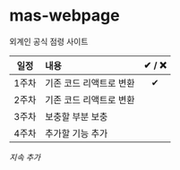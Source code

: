 # mas-webpage

외계인 공식 점령 사이트

| 일정  | 내용                    | ✔ / ❌ |
| :---: | :---------------------- | :----: |
| 1주차 | 기존 코드 리액트로 변환 |   ✔   |
| 2주차 | 기존 코드 리액트로 변환 |        |
| 3주차 | 보충할 부분 보충        |        |
| 4주차 | 추가할 기능 추가        |        |

<!-- |일정|내용|✔ / ❌|
|:--:|:--|:--:|
|8 / 12|MAS 웹페이지 틀|✔|
|8 / 17|MAS CSS 삽입|✔|
|8 / 25|MAS 웹페이지 상세 구현|✔|
|8 / 26|MAS 웹페이지 상세 구현 2|✔|
|8 / 25|MAS 웹페이지 상세 구현|✔|
|8 / 26|MAS 웹페이지 상세 구현 2|✔|
|8 / 27|MAS 웹페이지 상세 구현 3|✔|
|8 / 28|MAS 웹페이지 상세 구현 4|✔|
<<<<<<< HEAD
|8 / 29|정기 회의 / MAS 웹페이지 상세 구현 5||
|8 / 26|MAS 웹페이지 상세 구현 6|| -->

_지속 추가_
